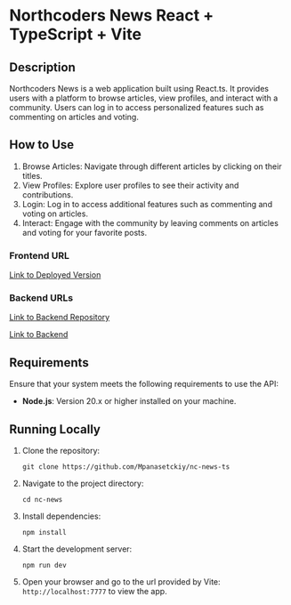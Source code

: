 # Northcoders News React + TypeScript + Vite

## Description

Northcoders News is a web application built using React.ts. It provides users with a platform to browse articles, view profiles, and interact with a community. Users can log in to access personalized features such as commenting on articles and voting.

## How to Use

1. Browse Articles: Navigate through different articles by clicking on their titles.
2. View Profiles: Explore user profiles to see their activity and contributions.
3. Login: Log in to access additional features such as commenting and voting on articles.
4. Interact: Engage with the community by leaving comments on articles and voting for your favorite posts.

### Frontend URL

[Link to Deployed Version](https://nc-news-ts-008k.onrender.com)

### Backend URLs

[Link to Backend Repository](https://github.com/Mpanasetckiy/ts-be-nc-news)

[Link to Backend](https://ts-be-nc-news-jsmapzdgsq-nw.a.run.app/api-docs/)

## Requirements

Ensure that your system meets the following requirements to use the API:

- **Node.js**: Version 20.x or higher installed on your machine.

## Running Locally

1. Clone the repository:

   ```
   git clone https://github.com/Mpanasetckiy/nc-news-ts
   ```

2. Navigate to the project directory:

   ```
   cd nc-news
   ```

3. Install dependencies:
   ```
   npm install
   ```
4. Start the development server:
   ```
   npm run dev
   ```
5. Open your browser and go to the url provided by Vite: `http://localhost:7777` to view the app.
